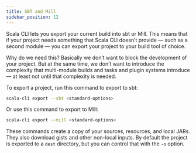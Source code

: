 ```yaml
---
title: SBT and Mill
sidebar_position: 12
---
```


Scala CLI lets you export your current build into sbt or Mill.
This means that if your project needs something that Scala CLI doesn’t provide — such as a second module — you can export your project to your build tool of choice.

Why do we need this?
Basically we don’t want to block the development of your project.
But at the same time, we don’t want to introduce the complexity that multi-module builds and tasks and plugin systems introduce — at least not until that complexity is needed.

To export a project, run this command to export to sbt:

```sh
scala-cli export --sbt <standard-options>
```

Or use this command to export to Mill:

```sh
scala-cli export --mill <standard-options>
```

These commands create a copy of your sources, resources, and local JARs.
They also download gists and other non-local inputs.
By default the project is exported to a `dest` directory, but you can control that with the `-o` option.
